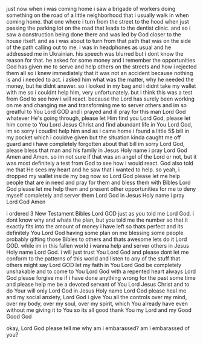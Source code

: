 just now when i was coming home i saw a brigade of workers doing something on the road of a little neighborhood that i usually walk in when coming home. that one where i turn from the street to the hood when just passing the parking lot on the road that leads to the dentist clinic. and so i saw a construction being done there and was led by God closer to the house itself. and as i was about to turn from that path that was on the side of the path calling out to me. i was in headphones as usual and he addressed me in Ukrainian. his speech was blurred but i dont know the reason for that. he asked for some money and i remember the opportunities God has given me to serve and help others on the streets and how i rejected them all so i knew immediately that it was not an accident because nothing is and i needed to act. i asked him what was the matter, why he needed the money, but he didnt answer. so i looked in my bag and i didnt take my wallet with me so i couldnt help him, very unfortunately. but i think this was a test from God to see how i will react. because the Lord has surely been working on me and changing me and transforming me to server others and im so greatful to You Lord GOD and i prayed and ill pray for this man Lord God whatever He's going through, please let Him find you Lord God, please let him come to You Lord Jesus Christ and find abundant life in You Lord God, im so sorry i coudlnt help him and as i came home i found a little 5$ bill in my pocket which i couldve given but the situation kinda caught me off guard and i have completely forgotten about that bill im sorry Lord God, please bless that man and his family in Jesus Holy name i pray Lord God Amen and Amen. so im not sure if that was an angel of the Lord or not, but it was most definitely a test from God to see how i would react. God also told me that He sees my heart and he saw that i wanted to help. so yeah, i dropped my wallet inside my bag now so Lord God please let me help people that are in need and pray for them and bless them with Bibles Lord God please let me help them and present other opportunities for me to deny myself completely and server them Lord God in Jesus Holy name i pray Lord God Amen

i ordered 3 New Testament Bibles Lord GOD just as you told me Lord God. i dont know why and whats the plan, but you told me the number so that it exactly fits into the amount of money i have left so thats perfect and its definitely You Lord God having some plan on me blessing some people probably gifting those Bibles to others and thats awesome lets do it Lord GOD. while im in this fallen world i wanna help and server others in Jesus Holy name Lord God. i will just trust You Lord God and please dont let me conform to the patterns of this world and listen to any of the stuff that others might say Lord GOD let my faith in You Lord God be completely unshakable and to come to You Lord God with a repented heart always Lord God please forgive me if i have done anything wrong for the past some time and please help me be a devoted servant of You Lord Jesus Christ and to do Your will only Lord God in Jesus Holy name Lord God please heal me and my social anxiety, Lord God i give You all the controls over my mind, over my body, over my soul, over my spirit, which You already have even without me giving it to You so its all good thank You my Lord and my Good Good God

okay, Lord God please tell me why am i embarassed?
am i embarassed of you?
